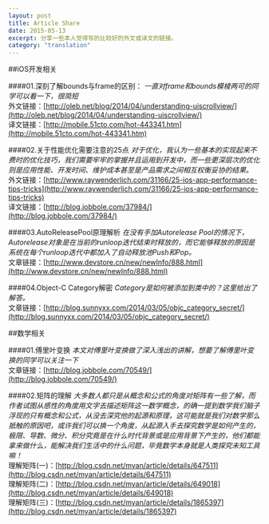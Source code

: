 ```yaml
---
layout: post
title: Article Share
date: 2015-05-13
excerpt: 分享一些本人觉得写的比较好的外文或译文的链接。
category: "translation"
---
```


##iOS开发相关

####01.深刻了解bounds与frame的区别：
*一直对frame和bounds模棱两可的同学可以看一下，很简短*<br />
外文链接：[http://oleb.net/blog/2014/04/understanding-uiscrollview/](http://oleb.net/blog/2014/04/understanding-uiscrollview/)<br />
译文链接：[http://mobile.51cto.com/hot-443341.htm](http://mobile.51cto.com/hot-443341.htm)

####02.关于性能优化需要注意的25点
*对于优化，我认为一些基本的实现起来不费时的优化技巧，我们需要牢牢的掌握并且运用到开发中，而一些更深层次的优化则是应用性能、开发时间、维护成本甚至是产品需求之间相互权衡妥协的结果。*<br />
外文链接：[http://www.raywenderlich.com/31166/25-ios-app-performance-tips-tricks](http://www.raywenderlich.com/31166/25-ios-app-performance-tips-tricks)<br />
译文链接：[http://blog.jobbole.com/37984/](http://blog.jobbole.com/37984/)<br />

####03.AutoReleasePool原理解析
*在没有手加Autorelease Pool的情况下，Autorelease对象是在当前的runloop迭代结束时释放的，而它能够释放的原因是系统在每个runloop迭代中都加入了自动释放池Push和Pop。*<br />
文章链接：[http://www.devstore.cn/new/newInfo/888.html](http://www.devstore.cn/new/newInfo/888.html)

####04.Object-C Category解密
*Category是如何被添加到类中的？这里给出了解答。*<br />
文章链接：[http://blog.sunnyxx.com/2014/03/05/objc_category_secret/](http://blog.sunnyxx.com/2014/03/05/objc_category_secret/)

##数学相关

####01.傅里叶变换
*本文对傅里叶变换做了深入浅出的讲解，想要了解傅里叶变换的同学可以关注一下*<br />
文章链接：[http://blog.jobbole.com/70549/](http://blog.jobbole.com/70549/)

####02.矩阵的理解
*大多数人都只是从概念和公式的角度对矩阵有一些了解，而作者试图从感性的角度用文字去描述矩阵这一数学概念，的确一提到数学我们脑子浮现的只有概念和公式，从没去深究他的起源和原理，这可能就是我们对数学那么抵触的原因吧，或许我们可以换一个角度，从起源入手去探究数学是如何产生的，极限、导数、微分、积分究竟是在什么时代背景或是应用背景下产生的，他们都能拿来做什么，能解决我们生活中的什么问题，毕竟数学本身就是人类探究未知工具嘛！*<br />
理解矩阵(一)：[http://blog.csdn.net/myan/article/details/647511](http://blog.csdn.net/myan/article/details/647511)<br />
理解矩阵(二)：[http://blog.csdn.net/myan/article/details/649018](http://blog.csdn.net/myan/article/details/649018)<br />
理解矩阵(三)：[http://blog.csdn.net/myan/article/details/1865397](http://blog.csdn.net/myan/article/details/1865397)<br />